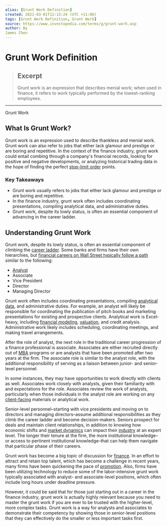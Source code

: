 ```yaml
---
alias: [Grunt Work Definition]
created: 2021-03-01T12:13:24 (UTC +11:00)
tags: [Grunt Work Definition, Grunt Work]
source: https://www.investopedia.com/terms/g/grunt-work.asp
author: By
James Chen
---
```


# Grunt Work Definition

> ## Excerpt
> Grunt work is an expression that describes menial work; when used in finance, it refers to work typically performed by the lowest-ranking employees.

---

Grunt Work
## What Is Grunt Work?

Grunt work is an expression used to describe thankless and menial work. Grunt work can also refer to jobs that either lack glamour and prestige or are boring and repetitive. In the context of the finance industry, grunt work could entail combing through a company's financial records, looking for positive and negative developments, or analyzing historical trading data in the hope of finding the perfect [stop-limit order](https://www.investopedia.com/terms/s/stop-limitorder.asp) points.

### Key Takeaways

-   Grunt work usually refers to jobs that either lack glamour and prestige or are boring and repetitive.
-   In the finance industry, grunt work often includes coordinating presentations, compiling analytical data, and administrative duties.
-   Grunt work, despite its lowly status, is often an essential component of advancing in the career ladder.

## Understanding Grunt Work

Grunt work, despite its lowly status, is often an essential component of climbing the [career ladder](https://www.investopedia.com/terms/c/corporate-ladder.asp). Some banks and firms have their own hierarchies, but [financial careers on Wall Street typically follow a path](https://www.investopedia.com/articles/professionals/102915/hierarchy-investment-bank.asp) similar to the following:

-   [Analyst](https://www.investopedia.com/terms/a/analyst.asp)
-   Associate
-   Vice President
-   Director
-   Managing Director

Grunt work often includes coordinating presentations, compiling [analytical data](https://www.investopedia.com/terms/d/data-analytics.asp), and administrative duties. For example, an analyst will likely be responsible for coordinating the publication of pitch books and marketing presentations for existing and prospective clients. Analytical work is Excel-heavy, including [financial modeling](https://www.investopedia.com/terms/f/financialmodeling.asp), [valuation](https://www.investopedia.com/terms/v/valuation.asp), and credit analysis. Administrative work likely includes scheduling, coordinating meetings, and making travel arrangements. 

After the role of analyst, the next role in the traditional career progression of a finance professional is associate. Associates are either recruited directly out of [MBA](https://www.investopedia.com/terms/m/mba.asp) programs or are analysts that have been promoted after two years at the firm. The associate role is similar to the analyst role, with the additional responsibility of serving as a liaison between junior- and senior-level personnel.

In some instances, they may have opportunities to work directly with clients as well. Associates work closely with analysts, given their familiarity with and expectations for the role. Associates review the work of analysts, particularly when those individuals in the analyst role are working on any [client-facing](https://www.investopedia.com/terms/c/client-facing.asp) materials or analytical work.

Senior-level personnel–starting with vice presidents and moving on to directors and managing directors–assume additional responsibilities as they climb the career ladder and become decision-makers. Seniors prospect for deals and maintain client relationships, in addition to knowing how economic shifts and [market dynamics](https://www.investopedia.com/terms/m/market-dynamics.asp) can impact their [industry](https://www.investopedia.com/terms/i/industry.asp) at an expert level. The longer their tenure at the firm, the more institutional knowledge–or access to pertinent institutional knowledge–that can help them navigate that particular phase of their careers.

Grunt work has become a big topic of discussion for [finance](https://www.investopedia.com/terms/f/finance.asp). In an effort to attract and retain top talent, which has become a challenge in recent years, many firms have been quickening the pace of [promotion](https://www.investopedia.com/terms/p/promotion.asp). Also, firms have been utilizing technology to reduce some of the labor-intensive grunt work typically associated with analyst- and associate-level positions, which often include long hours under deadline pressure. 

However, it could be said that for those just starting out in a career in the finance industry, grunt work is actually highly relevant because you need to master the grunt work if you are ever to be trusted with the higher-level, more complex tasks. Grunt work is a way for analysts and associates to demonstrate their competency by showing those in senior-level positions that they can effectively do the smaller or less important tasks first.

